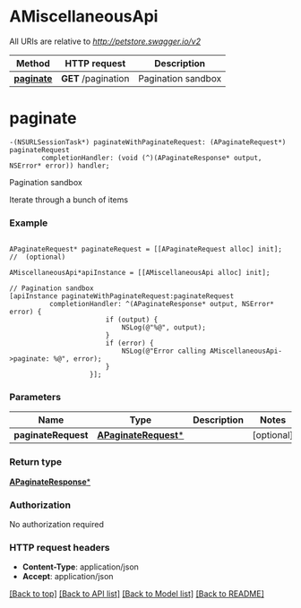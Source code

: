 # AMiscellaneousApi

All URIs are relative to *http://petstore.swagger.io/v2*

Method | HTTP request | Description
------------- | ------------- | -------------
[**paginate**](AMiscellaneousApi.md#paginate) | **GET** /pagination | Pagination sandbox


# **paginate**
```objc
-(NSURLSessionTask*) paginateWithPaginateRequest: (APaginateRequest*) paginateRequest
        completionHandler: (void (^)(APaginateResponse* output, NSError* error)) handler;
```

Pagination sandbox

Iterate through a bunch of items

### Example
```objc

APaginateRequest* paginateRequest = [[APaginateRequest alloc] init]; //  (optional)

AMiscellaneousApi*apiInstance = [[AMiscellaneousApi alloc] init];

// Pagination sandbox
[apiInstance paginateWithPaginateRequest:paginateRequest
          completionHandler: ^(APaginateResponse* output, NSError* error) {
                        if (output) {
                            NSLog(@"%@", output);
                        }
                        if (error) {
                            NSLog(@"Error calling AMiscellaneousApi->paginate: %@", error);
                        }
                    }];
```

### Parameters

Name | Type | Description  | Notes
------------- | ------------- | ------------- | -------------
 **paginateRequest** | [**APaginateRequest***](APaginateRequest.md)|  | [optional] 

### Return type

[**APaginateResponse***](APaginateResponse.md)

### Authorization

No authorization required

### HTTP request headers

 - **Content-Type**: application/json
 - **Accept**: application/json

[[Back to top]](#) [[Back to API list]](../README.md#documentation-for-api-endpoints) [[Back to Model list]](../README.md#documentation-for-models) [[Back to README]](../README.md)


